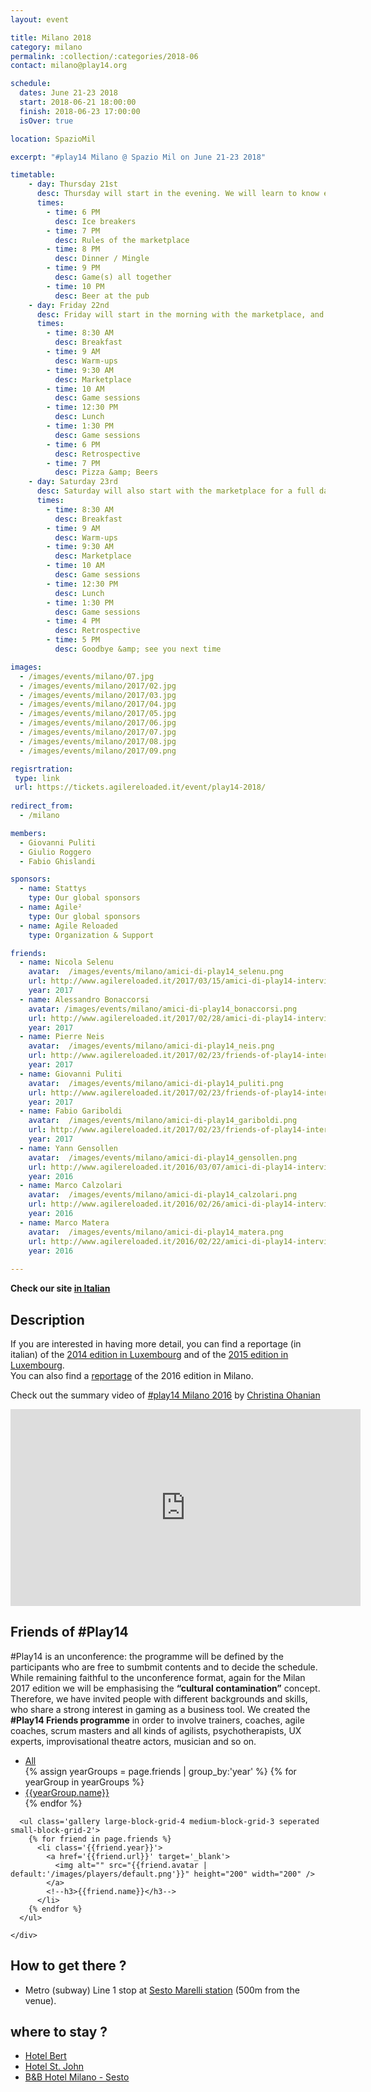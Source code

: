```yaml
---
layout: event

title: Milano 2018
category: milano
permalink: :collection/:categories/2018-06
contact: milano@play14.org

schedule:
  dates: June 21-23 2018
  start: 2018-06-21 18:00:00
  finish: 2018-06-23 17:00:00
  isOver: true

location: SpazioMil

excerpt: "#play14 Milano @ Spazio Mil on June 21-23 2018"

timetable:
    - day: Thursday 21st
      desc: Thursday will start in the evening. We will learn to know each other and share a nice dinner all together.
      times:
        - time: 6 PM
          desc: Ice breakers
        - time: 7 PM
          desc: Rules of the marketplace
        - time: 8 PM
          desc: Dinner / Mingle
        - time: 9 PM
          desc: Game(s) all together
        - time: 10 PM
          desc: Beer at the pub
    - day: Friday 22nd
      desc: Friday will start in the morning with the marketplace, and then we will play games all day long.
      times:
        - time: 8:30 AM
          desc: Breakfast
        - time: 9 AM
          desc: Warm-ups
        - time: 9:30 AM
          desc: Marketplace
        - time: 10 AM
          desc: Game sessions
        - time: 12:30 PM
          desc: Lunch
        - time: 1:30 PM
          desc: Game sessions
        - time: 6 PM
          desc: Retrospective
        - time: 7 PM
          desc: Pizza &amp; Beers
    - day: Saturday 23rd
      desc: Saturday will also start with the marketplace for a full day of games. Whoever needs to catch a plane can leave earlier.
      times:
        - time: 8:30 AM
          desc: Breakfast
        - time: 9 AM
          desc: Warm-ups
        - time: 9:30 AM
          desc: Marketplace
        - time: 10 AM
          desc: Game sessions
        - time: 12:30 PM
          desc: Lunch
        - time: 1:30 PM
          desc: Game sessions
        - time: 4 PM
          desc: Retrospective
        - time: 5 PM
          desc: Goodbye &amp; see you next time

images:
  - /images/events/milano/07.jpg
  - /images/events/milano/2017/02.jpg
  - /images/events/milano/2017/03.jpg
  - /images/events/milano/2017/04.jpg
  - /images/events/milano/2017/05.jpg
  - /images/events/milano/2017/06.jpg
  - /images/events/milano/2017/07.jpg
  - /images/events/milano/2017/08.jpg
  - /images/events/milano/2017/09.png

regisrtration:
 type: link
 url: https://tickets.agilereloaded.it/event/play14-2018/
  
redirect_from:
  - /milano

members:
  - Giovanni Puliti
  - Giulio Roggero
  - Fabio Ghislandi

sponsors:
  - name: Stattys
    type: Our global sponsors
  - name: Agile²
    type: Our global sponsors
  - name: Agile Reloaded
    type: Organization & Support

friends:
  - name: Nicola Selenu
    avatar:  /images/events/milano/amici-di-play14_selenu.png
    url: http://www.agilereloaded.it/2017/03/15/amici-di-play14-intervista-con-nicola-selenu/
    year: 2017
  - name: Alessandro Bonaccorsi
    avatar: /images/events/milano/amici-di-play14_bonaccorsi.png
    url: http://www.agilereloaded.it/2017/02/28/amici-di-play14-intervista-con-alessandro-bonaccorsi/
    year: 2017
  - name: Pierre Neis
    avatar:  /images/events/milano/amici-di-play14_neis.png
    url: http://www.agilereloaded.it/2017/02/23/friends-of-play14-interview-with-pierre-neis/
    year: 2017   
  - name: Giovanni Puliti
    avatar:  /images/events/milano/amici-di-play14_puliti.png
    url: http://www.agilereloaded.it/2017/02/23/friends-of-play14-interview-with-pierre-neis/
    year: 2017
  - name: Fabio Gariboldi
    avatar:  /images/events/milano/amici-di-play14_gariboldi.png
    url: http://www.agilereloaded.it/2017/02/23/friends-of-play14-interview-with-pierre-neis/
    year: 2017    
  - name: Yann Gensollen 
    avatar:  /images/events/milano/amici-di-play14_gensollen.png
    url: http://www.agilereloaded.it/2016/03/07/amici-di-play14-intervista-con-yann-gensollen/
    year: 2016
  - name: Marco Calzolari
    avatar:  /images/events/milano/amici-di-play14_calzolari.png
    url: http://www.agilereloaded.it/2016/02/26/amici-di-play14-intervista-con-marco-calzolari/
    year: 2016
  - name: Marco Matera
    avatar:  /images/events/milano/amici-di-play14_matera.png
    url: http://www.agilereloaded.it/2016/02/22/amici-di-play14-intervista-con-marco-matera/
    year: 2016
    
---
```



**Check our site [in Italian](http://www.play14.it/)**


## Description

If you are interested in having more detail, you can find a reportage (in italian) of the [2014 edition in Luxembourg](http://www.mokabyte.it/2014/04/play14/) 
and of the [2015 edition in Luxembourg](http://www.mokabyte.it/2015/04/play14-2015/).   
You can also find a [reportage](http://www.mokabyte.it/2016/05/play14milano/) of the 2016 edition in Milano.

Check out the summary video of [#play14 Milano 2016](/events/milano/2016-05) by [Christina Ohanian](/players/christina-ohanian)

<iframe width="560" height="315" src="https://www.youtube.com/embed/7bRJPQMY-R0" frameborder="0" allowfullscreen></iframe>


<div class='two spacing'></div>

## Friends of #Play14
#Play14 is an unconference: the programme will be defined by the participants who are free to sumbmit contents and to decide the schedule.
While remaining faithful to the unconference format, again for the Milan 2017 edition we will be emphasising the **“cultural contamination”** concept. Therefore, we have invited people with different backgrounds and skills, who share a strong interest in gaming as a business tool.
We created the **#Play14 Friends programme** in order to involve trainers, coaches, agile coaches, scrum masters and all kinds of agilists, psychotherapists, UX experts, improvisational theatre actors, musician and so on.


<div class='full'>
  <div class='row'>
    <div class='mod modMasonryGallery'>
      <div class='gallery-nav'>
        <ul>
          <li class='current'>
            <a data-cat='all' href='#'>All</a>
          </li>
          {% assign yearGroups = page.friends | group_by:'year' %}
          {% for yearGroup in yearGroups %}
            <li>
              <a data-cat='{{yearGroup.name}}' href='#'>{{yearGroup.name}}</a>
            </li>
          {% endfor %}
        </ul>
      </div>

      <ul class='gallery large-block-grid-4 medium-block-grid-3 seperated small-block-grid-2'>
        {% for friend in page.friends %}
          <li class='{{friend.year}}'>
            <a href='{{friend.url}}' target='_blank'>
              <img alt="" src="{{friend.avatar | default:'/images/players/default.png'}}" height="200" width="200" />
            </a>
            <!--h3>{{friend.name}}</h3-->
          </li>
        {% endfor %}
      </ul>

    </div>
  </div>
</div>

<div class='three spacing'></div>

 

## How to get there ?

* <i class='fa fa-subway fa-2x fa-fw'></i>
  Metro (subway) Line 1 stop at [Sesto Marelli station](https://www.google.it/maps/place/Sesto+Marelli/@45.5283826,9.2222941,16z/data=!4m2!3m1!1s0x4786c767a3e194b1:0xfe7e468eccd173f5?shorturl=1) (500m from the venue).

<div class='two spacing'></div>

## where to stay ?

* <i class='fa fa-hotel fa-2x fa-fw'></i>
  [Hotel Bert](https://www.google.it/maps/place/Hotel+Bert/@45.5290543,9.2232798,16z/data=!4m5!3m4!1s0x0000000000000000:0xca6b6b056d322025!8m2!3d45.5286152!4d9.2280774) 
* <i class='fa fa-hotel fa-2x fa-fw'></i>
  [Hotel St. John](https://www.google.it/maps/place/Hotel+St+John/@45.5290543,9.2232798,16z/data=!4m5!3m4!1s0x0000000000000000:0x53b0a3f44d201cbe!8m2!3d45.529835!4d9.2288922) 
* <i class='fa fa-globe fa-2x fa-fw'></i>
  [B&B Hotel Milano - Sesto](https://www.google.it/maps/place/B%26B+Hotel+Milano+Sesto/@45.5289732,9.2238135,16z/data=!4m5!3m4!1s0x0000000000000000:0x6d779e1a4fe1874c!8m2!3d45.5269907!4d9.2294967)
